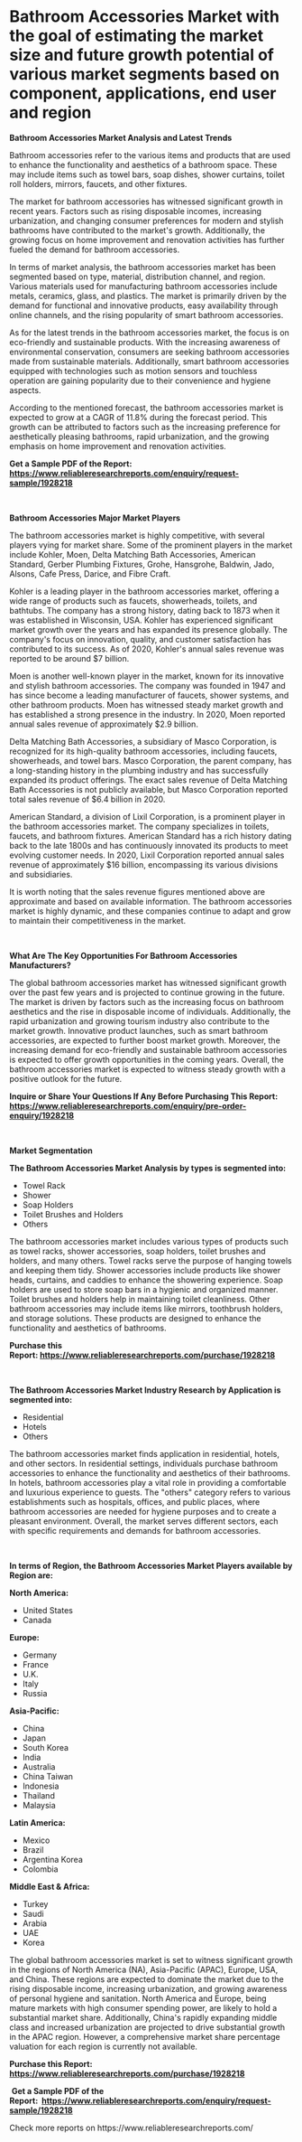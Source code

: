 <p><h1>Bathroom Accessories Market with the goal of estimating the market size and future growth potential of various market segments based on component, applications, end user and region</h1></p><p><strong>Bathroom Accessories Market Analysis and Latest Trends</strong></p>
<p><p>Bathroom accessories refer to the various items and products that are used to enhance the functionality and aesthetics of a bathroom space. These may include items such as towel bars, soap dishes, shower curtains, toilet roll holders, mirrors, faucets, and other fixtures.</p><p>The market for bathroom accessories has witnessed significant growth in recent years. Factors such as rising disposable incomes, increasing urbanization, and changing consumer preferences for modern and stylish bathrooms have contributed to the market's growth. Additionally, the growing focus on home improvement and renovation activities has further fueled the demand for bathroom accessories.</p><p>In terms of market analysis, the bathroom accessories market has been segmented based on type, material, distribution channel, and region. Various materials used for manufacturing bathroom accessories include metals, ceramics, glass, and plastics. The market is primarily driven by the demand for functional and innovative products, easy availability through online channels, and the rising popularity of smart bathroom accessories.</p><p>As for the latest trends in the bathroom accessories market, the focus is on eco-friendly and sustainable products. With the increasing awareness of environmental conservation, consumers are seeking bathroom accessories made from sustainable materials. Additionally, smart bathroom accessories equipped with technologies such as motion sensors and touchless operation are gaining popularity due to their convenience and hygiene aspects.</p><p>According to the mentioned forecast, the bathroom accessories market is expected to grow at a CAGR of 11.8% during the forecast period. This growth can be attributed to factors such as the increasing preference for aesthetically pleasing bathrooms, rapid urbanization, and the growing emphasis on home improvement and renovation activities.</p></p>
<p><strong>Get a Sample PDF of the Report:&nbsp; <a href="https://www.reliableresearchreports.com/enquiry/request-sample/1928218">https://www.reliableresearchreports.com/enquiry/request-sample/1928218</a></strong></p>
<p>&nbsp;</p>
<p><strong>Bathroom Accessories Major Market Players</strong></p>
<p><p>The bathroom accessories market is highly competitive, with several players vying for market share. Some of the prominent players in the market include Kohler, Moen, Delta Matching Bath Accessories, American Standard, Gerber Plumbing Fixtures, Grohe, Hansgrohe, Baldwin, Jado, Alsons, Cafe Press, Darice, and Fibre Craft.</p><p>Kohler is a leading player in the bathroom accessories market, offering a wide range of products such as faucets, showerheads, toilets, and bathtubs. The company has a strong history, dating back to 1873 when it was established in Wisconsin, USA. Kohler has experienced significant market growth over the years and has expanded its presence globally. The company's focus on innovation, quality, and customer satisfaction has contributed to its success. As of 2020, Kohler's annual sales revenue was reported to be around $7 billion.</p><p>Moen is another well-known player in the market, known for its innovative and stylish bathroom accessories. The company was founded in 1947 and has since become a leading manufacturer of faucets, shower systems, and other bathroom products. Moen has witnessed steady market growth and has established a strong presence in the industry. In 2020, Moen reported annual sales revenue of approximately $2.9 billion.</p><p>Delta Matching Bath Accessories, a subsidiary of Masco Corporation, is recognized for its high-quality bathroom accessories, including faucets, showerheads, and towel bars. Masco Corporation, the parent company, has a long-standing history in the plumbing industry and has successfully expanded its product offerings. The exact sales revenue of Delta Matching Bath Accessories is not publicly available, but Masco Corporation reported total sales revenue of $6.4 billion in 2020.</p><p>American Standard, a division of Lixil Corporation, is a prominent player in the bathroom accessories market. The company specializes in toilets, faucets, and bathroom fixtures. American Standard has a rich history dating back to the late 1800s and has continuously innovated its products to meet evolving customer needs. In 2020, Lixil Corporation reported annual sales revenue of approximately $16 billion, encompassing its various divisions and subsidiaries.</p><p>It is worth noting that the sales revenue figures mentioned above are approximate and based on available information. The bathroom accessories market is highly dynamic, and these companies continue to adapt and grow to maintain their competitiveness in the market.</p></p>
<p>&nbsp;</p>
<p><strong>What Are The Key Opportunities For Bathroom Accessories Manufacturers?</strong></p>
<p><p>The global bathroom accessories market has witnessed significant growth over the past few years and is projected to continue growing in the future. The market is driven by factors such as the increasing focus on bathroom aesthetics and the rise in disposable income of individuals. Additionally, the rapid urbanization and growing tourism industry also contribute to the market growth. Innovative product launches, such as smart bathroom accessories, are expected to further boost market growth. Moreover, the increasing demand for eco-friendly and sustainable bathroom accessories is expected to offer growth opportunities in the coming years. Overall, the bathroom accessories market is expected to witness steady growth with a positive outlook for the future.</p></p>
<p><strong>Inquire or Share Your Questions If Any Before Purchasing This Report: <a href="https://www.reliableresearchreports.com/enquiry/pre-order-enquiry/1928218">https://www.reliableresearchreports.com/enquiry/pre-order-enquiry/1928218</a></strong></p>
<p>&nbsp;</p>
<p><strong>Market Segmentation</strong></p>
<p><strong>The Bathroom Accessories Market Analysis by types is segmented into:</strong></p>
<p><ul><li>Towel Rack</li><li>Shower</li><li>Soap Holders</li><li>Toilet Brushes and Holders</li><li>Others</li></ul></p>
<p><p>The bathroom accessories market includes various types of products such as towel racks, shower accessories, soap holders, toilet brushes and holders, and many others. Towel racks serve the purpose of hanging towels and keeping them tidy. Shower accessories include products like shower heads, curtains, and caddies to enhance the showering experience. Soap holders are used to store soap bars in a hygienic and organized manner. Toilet brushes and holders help in maintaining toilet cleanliness. Other bathroom accessories may include items like mirrors, toothbrush holders, and storage solutions. These products are designed to enhance the functionality and aesthetics of bathrooms.</p></p>
<p><strong>Purchase this Report:&nbsp;<a href="https://www.reliableresearchreports.com/purchase/1928218">https://www.reliableresearchreports.com/purchase/1928218</a></strong></p>
<p>&nbsp;</p>
<p><strong>The Bathroom Accessories Market Industry Research by Application is segmented into:</strong></p>
<p><ul><li>Residential</li><li>Hotels</li><li>Others</li></ul></p>
<p><p>The bathroom accessories market finds application in residential, hotels, and other sectors. In residential settings, individuals purchase bathroom accessories to enhance the functionality and aesthetics of their bathrooms. In hotels, bathroom accessories play a vital role in providing a comfortable and luxurious experience to guests. The "others" category refers to various establishments such as hospitals, offices, and public places, where bathroom accessories are needed for hygiene purposes and to create a pleasant environment. Overall, the market serves different sectors, each with specific requirements and demands for bathroom accessories.</p></p>
<p>&nbsp;</p>
<p><strong>In terms of Region, the Bathroom Accessories Market Players available by Region are:</strong></p>
<p>
    <p> <strong> North America: </strong>
        <ul>
            <li>United States</li>
            <li>Canada</li>
        </ul>
        </p> 
    <p> <strong> Europe: </strong>
        <ul>
            <li>Germany</li>
            <li>France</li>
            <li>U.K.</li>
            <li>Italy</li>
            <li>Russia</li>
        </ul>
        </p> 
    <p> <strong> Asia-Pacific: </strong>
        <ul>
            <li>China</li>
            <li>Japan</li>
            <li>South Korea</li>
            <li>India</li>
            <li>Australia</li>
            <li>China Taiwan</li>
            <li>Indonesia</li>
            <li>Thailand</li>
            <li>Malaysia</li>
        </ul>
        </p> 
    <p> <strong> Latin America: </strong>
        <ul>
            <li>Mexico</li>
            <li>Brazil</li>
            <li>Argentina Korea</li>
            <li>Colombia</li>
        </ul>
        </p> 
    <p> <strong> Middle East & Africa: </strong>
        <ul>
            <li>Turkey</li>
            <li>Saudi</li>
            <li>Arabia</li>
            <li>UAE</li>
            <li>Korea</li>
        </ul>
    </p>
    </p>
<p><p>The global bathroom accessories market is set to witness significant growth in the regions of North America (NA), Asia-Pacific (APAC), Europe, USA, and China. These regions are expected to dominate the market due to the rising disposable income, increasing urbanization, and growing awareness of personal hygiene and sanitation. North America and Europe, being mature markets with high consumer spending power, are likely to hold a substantial market share. Additionally, China's rapidly expanding middle class and increased urbanization are projected to drive substantial growth in the APAC region. However, a comprehensive market share percentage valuation for each region is currently not available.</p></p>
<p><strong>Purchase this Report: <a href="https://www.reliableresearchreports.com/purchase/1928218">https://www.reliableresearchreports.com/purchase/1928218</a></strong></p>
<p>&nbsp;<strong>Get a Sample PDF of the Report:&nbsp;&nbsp;<a href="https://www.reliableresearchreports.com/enquiry/request-sample/1928218">https://www.reliableresearchreports.com/enquiry/request-sample/1928218</a></strong></p>
<p><strong></strong></p>
<p>Check more reports on https://www.reliableresearchreports.com/</p>